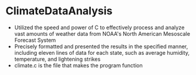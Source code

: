 # ClimateDataAnalysis
- Utilized the speed and power of C to effectively process and analyze vast amounts of weather data from NOAA's North American Mesoscale Forecast System
- Precisely formatted and presented the results in the specified manner, including eleven lines of data for each state, such as average humidity, temperature, and lightening strikes
- climate.c is the file that makes the program function


